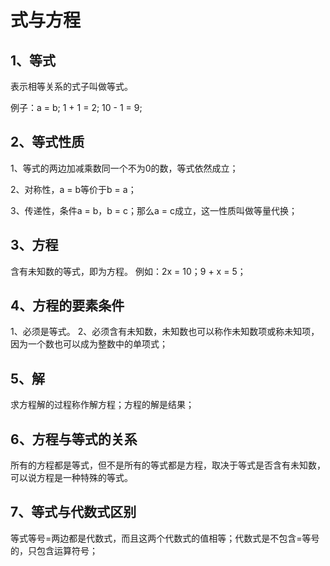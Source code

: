 # 式与方程

## 1、等式
表示相等关系的式子叫做等式。

例子：a = b; 1 + 1 = 2; 10 - 1 = 9;
 
## 2、等式性质
1、等式的两边加减乘数同一个不为0的数，等式依然成立；

2、对称性，a = b等价于b = a；

3、传递性，条件a = b，b = c；那么a = c成立，这一性质叫做等量代换；
 
## 3、方程
含有未知数的等式，即为方程。
例如：2x = 10；9 + x = 5；
 
## 4、方程的要素条件
1、必须是等式。
2、必须含有未知数，未知数也可以称作未知数项或称未知项，因为一个数也可以成为整数中的单项式；
 
## 5、解
求方程解的过程称作解方程；方程的解是结果；
 
## 6、方程与等式的关系
所有的方程都是等式，但不是所有的等式都是方程，取决于等式是否含有未知数，可以说方程是一种特殊的等式。

## 7、等式与代数式区别
等式等号=两边都是代数式，而且这两个代数式的值相等；代数式是不包含=等号的，只包含运算符号；
